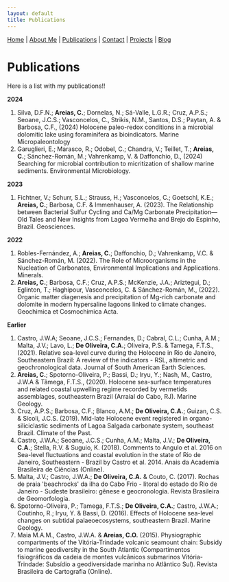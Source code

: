 ```yaml
---
layout: default
title: Publications
---
```

[Home](./index.md) | [About Me](./about.md) | [Publications](./Publications.md) | [Contact](./contact.md) | [Projects](./projects.md) | [Blog](./blog.md)

# Publications

Here is a list with my publications!!

**2024**

1. Silva, D.F.N.; **Areias, C.**; Dornelas, N.; Sá-Valle, L.G.R.; Cruz, A.P.S.; Seoane, J.C.S.; Vasconcelos, C., Strikis, N.M., Santos, D.S.; Paytan, A. & Barbosa, C.F., (2024) Holocene paleo-redox conditions in a microbial dolomitic lake using foraminifera as bioindicators. Marine Micropaleontology
2. Garuglieri, E.; Marasco, R.; Odobel, C.; Chandra, V.; Teillet, T.; **Areias, C.**; Sánchez-Román, M.; Vahrenkamp, V. & Daffonchio, D., (2024) Searching for microbial contribution to micritization of shallow marine sediments. Environmental Microbiology.

**2023**

1. Fichtner, V.; Schurr, S.L.; Strauss, H.; Vasconcelos, C.; Goetschl, K.E.; **Areias, C.**; Barbosa, C.F. & Immenhauser, A. (2023). The Relationship between Bacterial Sulfur Cycling and Ca/Mg Carbonate Precipitation—Old Tales and New Insights from Lagoa Vermelha and Brejo do Espinho, Brazil. Geosciences.

**2022**

1. Robles-Fernández, A.; **Areias, C.**; Daffonchio, D.; Vahrenkamp, V.C. & Sánchez-Román, M. (2022). The Role of Microorganisms in the Nucleation of Carbonates, Environmental Implications and Applications. Minerals.
2. **Areias, C.**; Barbosa, C.F.; Cruz, A.P.S.; McKenzie, J.A.; Ariztegui, D.; Eglinton, T.; Haghipour, Vasconcelos, C. & Sánchez-Román, M., (2022). Organic matter diagenesis and precipitation of Mg-rich carbonate and dolomite in modern hypersaline lagoons linked to climate changes. Geochimica et Cosmochimica Acta.

**Earlier**

1. Castro, J.W.A; Seoane, J.C.S.; Fernandes, D.; Cabral, C.L.; Cunha, A.M.; Malta, J.V.; Lavo, L.; **De Oliveira, C.A.**; Oliveira, P.S. & Tamega, F.T.S., (2021). Relative sea-level curve during the Holocene in Rio de Janeiro, Southeastern Brazil: A review of the indicators - RSL, altimetric and geochronological data. Journal of South American Earth Sciences.
2. **Areias, C.**; Spotorno-Oliveira, P.; Bassi, D.; Iryu, Y.; Nash, M., Castro, J.W.A & Tâmega, F.T.S., (2020). Holocene sea-surface temperatures and related coastal upwelling regime recorded by vermetids assemblages, southeastern Brazil (Arraial do Cabo, RJ). Marine Geology.
3. Cruz, A.P.S.; Barbosa, C.F.; Blanco, A.M.; **De Oliveira, C.A.**; Guizan, C.S. & Sícoli, J.C.S. (2019). Mid-late Holocene event registered in organo-siliciclastic sediments of Lagoa Salgada carbonate system, southeast Brazil. Climate of the Past.
4. Castro, J.W.A.; Seoane, J.C.S.; Cunha, A.M.; Malta, J.V.; **De Oliveira, C.A.**; Stella, R.V. & Suguio, K. (2018). Comments to Angulo et al. 2016 on Sea-level fluctuations and coastal evolution in the state of Rio de Janeiro, Southeastern - Brazil by Castro et al. 2014. Anais da Academia Brasileira de Ciências (Online).
5. Malta, J.V.; Castro, J.W.A.; **De Oliveira, C.A.** & Couto, C. (2017). Rochas de praia 'beachrocks' da ilha do Cabo Frio - litoral do estado do Rio de Janeiro - Sudeste brasileiro: gênese e geocronologia. Revista Brasileira de Geomorfologia.
6. Spotorno-Oliveira, P.; Tamega, F.T.S.; **De Oliveira, C.A.**; Castro, J.W.A.; Coutinho, R.; Iryu, Y. & Bassi, D. (2016). Effects of Holocene sea-level changes on subtidal palaeoecosystems, southeastern Brazil. Marine Geology.
7. Maia M.A.M., Castro, J.W.A. & **Areias, C.O.** (2015). Physiographic compartments of the Vitória-Trindade volcanic seamount chain: Subsidy to marine geodiversity in the South Atlantic (Compartimentos fisiográficos da cadeia de montes vulcânicos submarinos Vitória-Trindade: Subsídio a geodiversidade marinha no Atlântico Sul). Revista Brasileira de Cartografia (Online).
